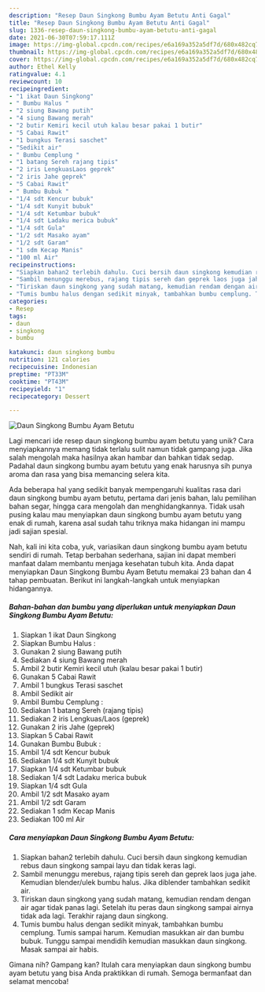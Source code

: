 ```yaml
---
description: "Resep Daun Singkong Bumbu Ayam Betutu Anti Gagal"
title: "Resep Daun Singkong Bumbu Ayam Betutu Anti Gagal"
slug: 1336-resep-daun-singkong-bumbu-ayam-betutu-anti-gagal
date: 2021-06-30T07:59:17.111Z
image: https://img-global.cpcdn.com/recipes/e6a169a352a5df7d/680x482cq70/daun-singkong-bumbu-ayam-betutu-foto-resep-utama.jpg
thumbnail: https://img-global.cpcdn.com/recipes/e6a169a352a5df7d/680x482cq70/daun-singkong-bumbu-ayam-betutu-foto-resep-utama.jpg
cover: https://img-global.cpcdn.com/recipes/e6a169a352a5df7d/680x482cq70/daun-singkong-bumbu-ayam-betutu-foto-resep-utama.jpg
author: Ethel Kelly
ratingvalue: 4.1
reviewcount: 10
recipeingredient:
- "1 ikat Daun Singkong"
- " Bumbu Halus "
- "2 siung Bawang putih"
- "4 siung Bawang merah"
- "2 butir Kemiri kecil utuh kalau besar pakai 1 butir"
- "5 Cabai Rawit"
- "1 bungkus Terasi saschet"
- "Sedikit air"
- " Bumbu Cemplung "
- "1 batang Sereh rajang tipis"
- "2 iris LengkuasLaos geprek"
- "2 iris Jahe geprek"
- "5 Cabai Rawit"
- " Bumbu Bubuk "
- "1/4 sdt Kencur bubuk"
- "1/4 sdt Kunyit bubuk"
- "1/4 sdt Ketumbar bubuk"
- "1/4 sdt Ladaku merica bubuk"
- "1/4 sdt Gula"
- "1/2 sdt Masako ayam"
- "1/2 sdt Garam"
- "1 sdm Kecap Manis"
- "100 ml Air"
recipeinstructions:
- "Siapkan bahan2 terlebih dahulu. Cuci bersih daun singkong kemudian rebus daun singkong sampai layu dan tidak keras lagi."
- "Sambil menunggu merebus, rajang tipis sereh dan geprek laos juga jahe. Kemudian blender/ulek bumbu halus. Jika diblender tambahkan sedikit air."
- "Tiriskan daun singkong yang sudah matang, kemudian rendam dengan air agar tidak panas lagi. Setelah itu peras daun singkong sampai airnya tidak ada lagi. Terakhir rajang daun singkong."
- "Tumis bumbu halus dengan sedikit minyak, tambahkan bumbu cemplung. Tumis sampai harum. Kemudian masukkan air dan bumbu bubuk. Tunggu sampai mendidih kemudian masukkan daun singkong. Masak sampai air habis."
categories:
- Resep
tags:
- daun
- singkong
- bumbu

katakunci: daun singkong bumbu 
nutrition: 121 calories
recipecuisine: Indonesian
preptime: "PT33M"
cooktime: "PT43M"
recipeyield: "1"
recipecategory: Dessert

---
```



![Daun Singkong Bumbu Ayam Betutu](https://img-global.cpcdn.com/recipes/e6a169a352a5df7d/680x482cq70/daun-singkong-bumbu-ayam-betutu-foto-resep-utama.jpg)

Lagi mencari ide resep daun singkong bumbu ayam betutu yang unik? Cara menyiapkannya memang tidak terlalu sulit namun tidak gampang juga. Jika salah mengolah maka hasilnya akan hambar dan bahkan tidak sedap. Padahal daun singkong bumbu ayam betutu yang enak harusnya sih punya aroma dan rasa yang bisa memancing selera kita.

Ada beberapa hal yang sedikit banyak mempengaruhi kualitas rasa dari daun singkong bumbu ayam betutu, pertama dari jenis bahan, lalu pemilihan bahan segar, hingga cara mengolah dan menghidangkannya. Tidak usah pusing kalau mau menyiapkan daun singkong bumbu ayam betutu yang enak di rumah, karena asal sudah tahu triknya maka hidangan ini mampu jadi sajian spesial.




Nah, kali ini kita coba, yuk, variasikan daun singkong bumbu ayam betutu sendiri di rumah. Tetap berbahan sederhana, sajian ini dapat memberi manfaat dalam membantu menjaga kesehatan tubuh kita. Anda dapat menyiapkan Daun Singkong Bumbu Ayam Betutu memakai 23 bahan dan 4 tahap pembuatan. Berikut ini langkah-langkah untuk menyiapkan hidangannya.

<!--inarticleads1-->

##### Bahan-bahan dan bumbu yang diperlukan untuk menyiapkan Daun Singkong Bumbu Ayam Betutu:

1. Siapkan 1 ikat Daun Singkong
1. Siapkan  Bumbu Halus :
1. Gunakan 2 siung Bawang putih
1. Sediakan 4 siung Bawang merah
1. Ambil 2 butir Kemiri kecil utuh (kalau besar pakai 1 butir)
1. Gunakan 5 Cabai Rawit
1. Ambil 1 bungkus Terasi saschet
1. Ambil Sedikit air
1. Ambil  Bumbu Cemplung :
1. Sediakan 1 batang Sereh (rajang tipis)
1. Sediakan 2 iris Lengkuas/Laos (geprek)
1. Gunakan 2 iris Jahe (geprek)
1. Siapkan 5 Cabai Rawit
1. Gunakan  Bumbu Bubuk :
1. Ambil 1/4 sdt Kencur bubuk
1. Sediakan 1/4 sdt Kunyit bubuk
1. Siapkan 1/4 sdt Ketumbar bubuk
1. Sediakan 1/4 sdt Ladaku merica bubuk
1. Siapkan 1/4 sdt Gula
1. Ambil 1/2 sdt Masako ayam
1. Ambil 1/2 sdt Garam
1. Sediakan 1 sdm Kecap Manis
1. Sediakan 100 ml Air




<!--inarticleads2-->

##### Cara menyiapkan Daun Singkong Bumbu Ayam Betutu:

1. Siapkan bahan2 terlebih dahulu. Cuci bersih daun singkong kemudian rebus daun singkong sampai layu dan tidak keras lagi.
1. Sambil menunggu merebus, rajang tipis sereh dan geprek laos juga jahe. Kemudian blender/ulek bumbu halus. Jika diblender tambahkan sedikit air.
1. Tiriskan daun singkong yang sudah matang, kemudian rendam dengan air agar tidak panas lagi. Setelah itu peras daun singkong sampai airnya tidak ada lagi. Terakhir rajang daun singkong.
1. Tumis bumbu halus dengan sedikit minyak, tambahkan bumbu cemplung. Tumis sampai harum. Kemudian masukkan air dan bumbu bubuk. Tunggu sampai mendidih kemudian masukkan daun singkong. Masak sampai air habis.




Gimana nih? Gampang kan? Itulah cara menyiapkan daun singkong bumbu ayam betutu yang bisa Anda praktikkan di rumah. Semoga bermanfaat dan selamat mencoba!
